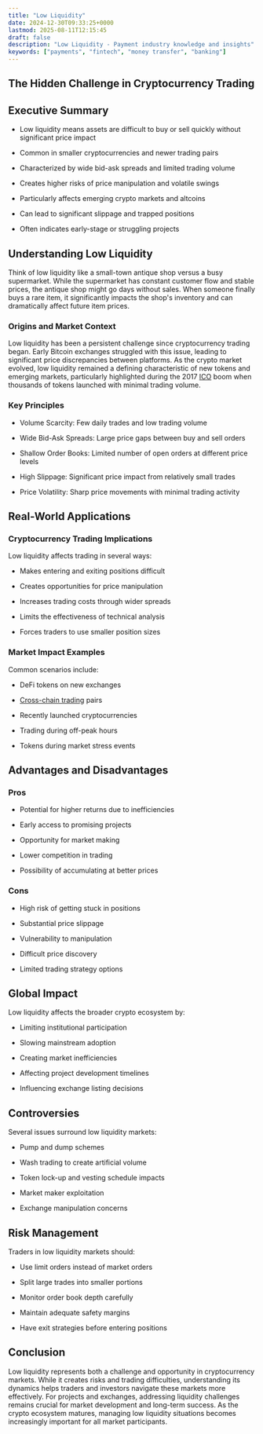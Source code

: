 ```yaml
---
title: "Low Liquidity"
date: 2024-12-30T09:33:25+0000
lastmod: 2025-08-11T12:15:45
draft: false
description: "Low Liquidity - Payment industry knowledge and insights"
keywords: ["payments", "fintech", "money transfer", "banking"]
---
```


## The Hidden Challenge in Cryptocurrency Trading

## Executive Summary

- Low liquidity means assets are difficult to buy or sell quickly without significant price impact

- Common in smaller cryptocurrencies and newer trading pairs

- Characterized by wide bid-ask spreads and limited trading volume

- Creates higher risks of price manipulation and volatile swings

- Particularly affects emerging crypto markets and altcoins

- Can lead to significant slippage and trapped positions

- Often indicates early-stage or struggling projects

## Understanding Low Liquidity

Think of low liquidity like a small-town antique shop versus a busy supermarket. While the supermarket has constant customer flow and stable prices, the antique shop might go days without sales. When someone finally buys a rare item, it significantly impacts the shop's inventory and can dramatically affect future item prices.

### Origins and Market Context

Low liquidity has been a persistent challenge since cryptocurrency trading began. Early Bitcoin exchanges struggled with this issue, leading to significant price discrepancies between platforms. As the crypto market evolved, low liquidity remained a defining characteristic of new tokens and emerging markets, particularly highlighted during the 2017 [ICO](https://faisalkhanllc.xyz/resources/payments-wiki/i/initial-coin-offering-ico/) boom when thousands of tokens launched with minimal trading volume.

### Key Principles

- Volume Scarcity: Few daily trades and low trading volume

- Wide Bid-Ask Spreads: Large price gaps between buy and sell orders

- Shallow Order Books: Limited number of open orders at different price levels

- High Slippage: Significant price impact from relatively small trades

- Price Volatility: Sharp price movements with minimal trading activity

## Real-World Applications

### Cryptocurrency Trading Implications

Low liquidity affects trading in several ways:

- Makes entering and exiting positions difficult

- Creates opportunities for price manipulation

- Increases trading costs through wider spreads

- Limits the effectiveness of technical analysis

- Forces traders to use smaller position sizes

### Market Impact Examples

Common scenarios include:

- DeFi tokens on new exchanges

- [Cross-chain trading](https://faisalkhanllc.xyz/resources/payments-wiki/c/cross-chain-protocol/) pairs

- Recently launched cryptocurrencies

- Trading during off-peak hours

- Tokens during market stress events

## Advantages and Disadvantages

### Pros

- Potential for higher returns due to inefficiencies

- Early access to promising projects

- Opportunity for market making

- Lower competition in trading

- Possibility of accumulating at better prices

### Cons

- High risk of getting stuck in positions

- Substantial price slippage

- Vulnerability to manipulation

- Difficult price discovery

- Limited trading strategy options

## Global Impact

Low liquidity affects the broader crypto ecosystem by:

- Limiting institutional participation

- Slowing mainstream adoption

- Creating market inefficiencies

- Affecting project development timelines

- Influencing exchange listing decisions

## Controversies

Several issues surround low liquidity markets:

- Pump and dump schemes

- Wash trading to create artificial volume

- Token lock-up and vesting schedule impacts

- Market maker exploitation

- Exchange manipulation concerns

## Risk Management

Traders in low liquidity markets should:

- Use limit orders instead of market orders

- Split large trades into smaller portions

- Monitor order book depth carefully

- Maintain adequate safety margins

- Have exit strategies before entering positions

## Conclusion

Low liquidity represents both a challenge and opportunity in cryptocurrency markets. While it creates risks and trading difficulties, understanding its dynamics helps traders and investors navigate these markets more effectively. For projects and exchanges, addressing liquidity challenges remains crucial for market development and long-term success. As the crypto ecosystem matures, managing low liquidity situations becomes increasingly important for all market participants.